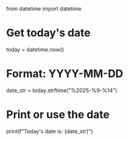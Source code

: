 from datetime import datetime

# Get today's date
today = datetime.now()

# Format: YYYY-MM-DD
date_str = today.strftime("%2025-%9-%14")

# Print or use the date
print(f"Today's date is: {date_str}")